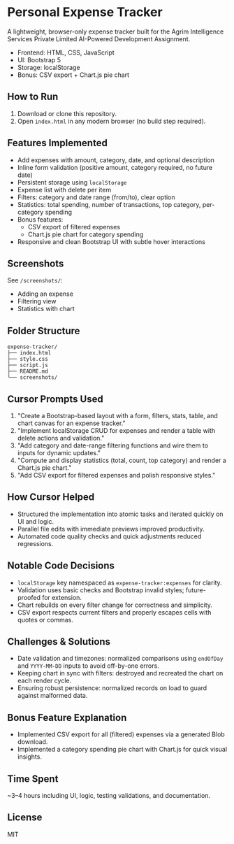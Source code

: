 # Personal Expense Tracker

A lightweight, browser-only expense tracker built for the Agrim Intelligence Services Private Limited AI-Powered Development Assignment.

- Frontend: HTML, CSS, JavaScript
- UI: Bootstrap 5
- Storage: localStorage
- Bonus: CSV export + Chart.js pie chart

## How to Run

1. Download or clone this repository.
2. Open `index.html` in any modern browser (no build step required).

## Features Implemented

- Add expenses with amount, category, date, and optional description
- Inline form validation (positive amount, category required, no future date)
- Persistent storage using `localStorage`
- Expense list with delete per item
- Filters: category and date range (from/to), clear option
- Statistics: total spending, number of transactions, top category, per-category spending
- Bonus features:
  - CSV export of filtered expenses
  - Chart.js pie chart for category spending
- Responsive and clean Bootstrap UI with subtle hover interactions

## Screenshots

See `/screenshots/`:
- Adding an expense
- Filtering view
- Statistics with chart

## Folder Structure

```
expense-tracker/
├── index.html
├── style.css
├── script.js
├── README.md
└── screenshots/
```

## Cursor Prompts Used

1. "Create a Bootstrap-based layout with a form, filters, stats, table, and chart canvas for an expense tracker."
2. "Implement localStorage CRUD for expenses and render a table with delete actions and validation."
3. "Add category and date-range filtering functions and wire them to inputs for dynamic updates."
4. "Compute and display statistics (total, count, top category) and render a Chart.js pie chart."
5. "Add CSV export for filtered expenses and polish responsive styles."

## How Cursor Helped

- Structured the implementation into atomic tasks and iterated quickly on UI and logic.
- Parallel file edits with immediate previews improved productivity.
- Automated code quality checks and quick adjustments reduced regressions.

## Notable Code Decisions

- `localStorage` key namespaced as `expense-tracker:expenses` for clarity.
- Validation uses basic checks and Bootstrap invalid styles; future-proofed for extension.
- Chart rebuilds on every filter change for correctness and simplicity.
- CSV export respects current filters and properly escapes cells with quotes or commas.

## Challenges & Solutions

- Date validation and timezones: normalized comparisons using `endOfDay` and `YYYY-MM-DD` inputs to avoid off-by-one errors.
- Keeping chart in sync with filters: destroyed and recreated the chart on each render cycle.
- Ensuring robust persistence: normalized records on load to guard against malformed data.

## Bonus Feature Explanation

- Implemented CSV export for all (filtered) expenses via a generated Blob download.
- Implemented a category spending pie chart with Chart.js for quick visual insights.

## Time Spent

~3–4 hours including UI, logic, testing validations, and documentation.

## License

MIT
